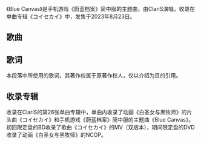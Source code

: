 《Blue Canvas》是手机游戏《蔚蓝档案》简中服的主题曲，由ClariS演唱，收录在单曲专辑《コイセカイ》中，发售于2023年8月23日。

## 歌曲

## 歌词

本段落中所使用的歌词，其著作权属于原著作权人，仅以介绍为目的引用。

## 收录专辑
收录在ClariS的第26张单曲专辑中，单曲内收录了动画《白圣女与黑牧师》的片头曲《コイセカイ》和手机游戏《蔚蓝档案》简中服的主题曲《Blue Canvas》。
初回限定盘的BD收录了歌曲《コイセカイ》的MV（双版本），期间限定盘的DVD收录了动画《白圣女与黑牧师》的NCOP。